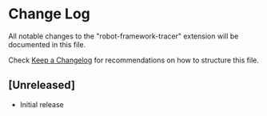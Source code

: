 # Change Log

All notable changes to the "robot-framework-tracer" extension will be documented in this file.

Check [Keep a Changelog](http://keepachangelog.com/) for recommendations on how to structure this file.

## [Unreleased]

- Initial release